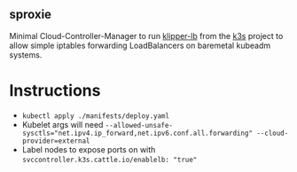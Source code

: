 ## sproxie
Minimal Cloud-Controller-Manager to run [klipper-lb] from the [k3s] project to allow simple iptables forwarding LoadBalancers on baremetal kubeadm systems.

# Instructions
+ `kubectl apply ./manifests/deploy.yaml`
+ Kubelet args will need `--allowed-unsafe-sysctls="net.ipv4.ip_forward,net.ipv6.conf.all.forwarding" --cloud-provider=external`
+ Label nodes to expose ports on with `svccontroller.k3s.cattle.io/enablelb: "true"`

[k3s]: https://github.com/k3s-io/k3s
[klipper-lb]: https://github.com/k3s-io/klipper-lb
